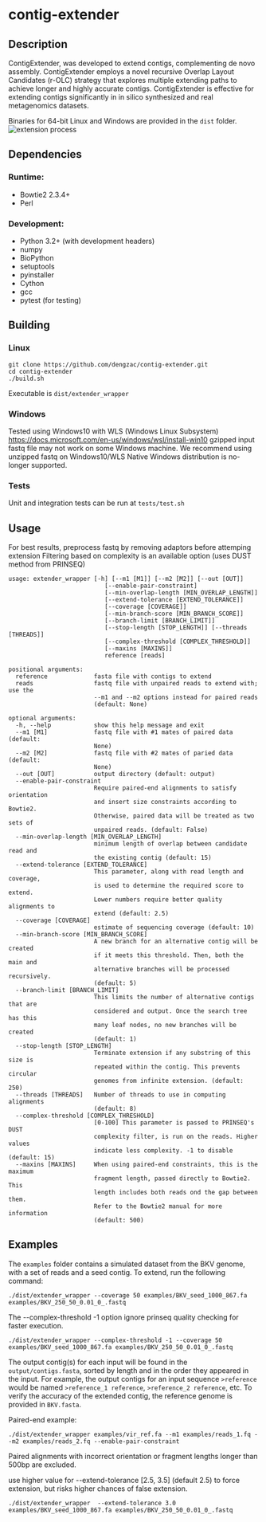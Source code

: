 # contig-extender
## Description
ContigExtender, was developed to extend contigs, complementing de novo assembly. ContigExtender employs a novel recursive Overlap Layout Candidates (r-OLC) strategy that explores multiple extending paths to achieve longer and highly accurate contigs. ContigExtender is effective for extending contigs significantly in in silico synthesized and real metagenomics datasets.

Binaries for 64-bit Linux and Windows are provided in the ```dist``` folder.
![extension process](https://i.imgur.com/w4QiDIj.png "extension process")
## Dependencies
### Runtime:
* Bowtie2 2.3.4+
* Perl

### Development: 
* Python 3.2+ (with development headers)
* numpy
* BioPython
* setuptools
* pyinstaller
* Cython
* gcc
* pytest (for testing)

## Building
### Linux
```
git clone https://github.com/dengzac/contig-extender.git
cd contig-extender
./build.sh
```
Executable is ```dist/extender_wrapper```

### Windows

Tested  using Windows10 with WLS (Windows Linux Subsystem)
https://docs.microsoft.com/en-us/windows/wsl/install-win10
gzipped input fastq file may not work on some Windows machine. We recommend using unzipped fastq on Windows10/WLS
Native Windows distribution is no-longer supported.

### Tests
Unit and integration tests can be run at `tests/test.sh`
## Usage
For best results, preprocess fastq by removing adaptors before attemping extension
Filtering based on complexity is an available option (uses DUST method from PRINSEQ)
```
usage: extender_wrapper [-h] [--m1 [M1]] [--m2 [M2]] [--out [OUT]]
                           [--enable-pair-constraint]
                           [--min-overlap-length [MIN_OVERLAP_LENGTH]]
                           [--extend-tolerance [EXTEND_TOLERANCE]]
                           [--coverage [COVERAGE]]
                           [--min-branch-score [MIN_BRANCH_SCORE]]
                           [--branch-limit [BRANCH_LIMIT]]
                           [--stop-length [STOP_LENGTH]] [--threads [THREADS]]
                           [--complex-threshold [COMPLEX_THRESHOLD]]
                           [--maxins [MAXINS]]
                           reference [reads]

positional arguments:
  reference             fasta file with contigs to extend
  reads                 fastq file with unpaired reads to extend with; use the
                        --m1 and --m2 options instead for paired reads
                        (default: None)

optional arguments:
  -h, --help            show this help message and exit
  --m1 [M1]             fastq file with #1 mates of paired data (default:
                        None)
  --m2 [M2]             fastq file with #2 mates of paried data (default:
                        None)
  --out [OUT]           output directory (default: output)
  --enable-pair-constraint
                        Require paired-end alignments to satisfy orientation
                        and insert size constraints according to Bowtie2.
                        Otherwise, paired data will be treated as two sets of
                        unpaired reads. (default: False)
  --min-overlap-length [MIN_OVERLAP_LENGTH]
                        minimum length of overlap between candidate read and
                        the existing contig (default: 15)
  --extend-tolerance [EXTEND_TOLERANCE]
                        This parameter, along with read length and coverage,
                        is used to determine the required score to extend.
                        Lower numbers require better quality alignments to
                        extend (default: 2.5)
  --coverage [COVERAGE]
                        estimate of sequencing coverage (default: 10)
  --min-branch-score [MIN_BRANCH_SCORE]
                        A new branch for an alternative contig will be created
                        if it meets this threshold. Then, both the main and
                        alternative branches will be processed recursively.
                        (default: 5)
  --branch-limit [BRANCH_LIMIT]
                        This limits the number of alternative contigs that are
                        considered and output. Once the search tree has this
                        many leaf nodes, no new branches will be created
                        (default: 1)
  --stop-length [STOP_LENGTH]
                        Terminate extension if any substring of this size is
                        repeated within the contig. This prevents circular
                        genomes from infinite extension. (default: 250)
  --threads [THREADS]   Number of threads to use in computing alignments
                        (default: 8)
  --complex-threshold [COMPLEX_THRESHOLD]
                        [0-100] This parameter is passed to PRINSEQ's DUST
                        complexity filter, is run on the reads. Higher values
                        indicate less complexity. -1 to disable (default: 15)
  --maxins [MAXINS]     When using paired-end constraints, this is the maximum
                        fragment length, passed directly to Bowtie2. This
                        length includes both reads ond the gap between them.
                        Refer to the Bowtie2 manual for more information
                        (default: 500)
```

## Examples
The ```examples``` folder contains a simulated dataset from the BKV genome, with a set of reads and a seed contig. To extend, run the following command:

```
./dist/extender_wrapper --coverage 50 examples/BKV_seed_1000_867.fa examples/BKV_250_50_0.01_0_.fastq
```
The --complex-threshold -1 option ignore prinseq quality checking for faster execution.

```
./dist/extender_wrapper --complex-threshold -1 --coverage 50 examples/BKV_seed_1000_867.fa examples/BKV_250_50_0.01_0_.fastq
```
The output contig(s) for each input will be found in the ```output/contigs.fasta```, sorted by length and in the order they appeared in the input. For example, the output contigs for an input sequence ```>reference``` would be named ```>reference_1 reference```, ```>reference_2 reference```, etc. To verify the accuracy of the extended contig, the reference genome is provided in ```BKV.fasta```.

Paired-end example:
```
./dist/extender_wrapper examples/vir_ref.fa --m1 examples/reads_1.fq --m2 examples/reads_2.fq --enable-pair-constraint
```
Paired alignments with incorrect orientation or fragment lengths longer than 500bp are excluded.

use higher value for --extend-tolerance [2.5, 3.5] (default 2.5) to force extension,  but risks higher chances of false extension.
```
./dist/extender_wrapper  --extend-tolerance 3.0  examples/BKV_seed_1000_867.fa examples/BKV_250_50_0.01_0_.fastq
```


